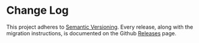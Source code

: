 # Change Log

This project adheres to [Semantic Versioning](http://semver.org/).
Every release, along with the migration instructions, is documented on the Github [Releases](https://github.com/Brigad/ideal-image-loader/releases) page.
